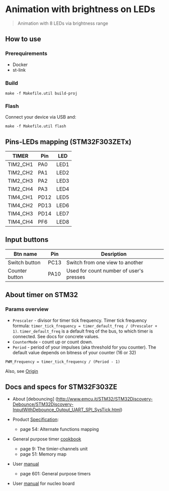 # Animation with brightness on LEDs
> Animation with 8 LEDs via brightness range

## How to use 

### Prerequirements

- Docker
- st-link

### Build 

```
make -f Makefile.util build-proj
```

### Flash
Connect your device via USB and:
```
make -f Makefile.util flash
```

## Pins-LEDs mapping (STM32F303ZETx)

| TIMER    | Pin  | LED  |
| -------- | ---- | ---- |
| TIM2_CH1 | PA0  | LED1 |
| TIM2_CH2 | PA1  | LED2 |
| TIM2_CH3 | PA2  | LED3 |
| TIM2_CH4 | PA3  | LED4 |
| TIM4_CH1 | PD12 | LED5 |
| TIM4_CH2 | PD13 | LED6 |
| TIM4_CH3 | PD14 | LED7 |
| TIM4_CH4 | PF6  | LED8 |

## Input buttons
| Btn name       | Pin  | Desription                              |
| -------------- | ---- | --------------------------------------- |
| Switch button  | PC13 | Switch from one view to another         |
| Counter button | PA10 | Used for count number of user's presses |


## About timer on STM32
### Params overview
- `Prescaler` - divisor for timer tick frequency.
  Timer tick frequency formula: `timer_tick_frequency = timer_default_freq / (Prescaler + 1)`.
  `timer_default_freq` is a default freq of the bus, to which timer is connected. See docs for concrete values.
- `CounterMode` - count up or count down.
- `Period` - period of your impulses (aka threshold for you counter). The default value depends on bitness of your counter (16 or 32)

```
PWM_Frequency = timer_tick_frequency / (Period - 1)
```

Also, see [Origin](https://stm32f4-discovery.net/2014/05/stm32f4-stm32f429-discovery-pwm-tutorial/)

## Docs and specs for STM32F303ZE

- About [debouncing] (http://www.emcu.it/STM32/STM32Discovery-Debounce/STM32Discovery-InputWithDebounce_Output_UART_SPI_SysTick.html)

- Product [Specification](https://www.st.com/resource/en/datasheet/stm32f303ze.pdf):
  - page 54: Alternate functions mapping

- General purpose timer [cookbook](https://www.st.com/content/ccc/resource/technical/document/application_note/group0/91/01/84/3f/7c/67/41/3f/DM00236305/files/DM00236305.pdf/jcr:content/translations/en.DM00236305.pdf)
  - page 9: The timier-channels unit
  - page 51: Memory map

- User [manual](https://www.st.com/content/ccc/resource/technical/document/reference_manual/4a/19/6e/18/9d/92/43/32/DM00043574.pdf/files/DM00043574.pdf/jcr:content/translations/en.DM00043574.pdf)
  - page 601: General purpose timers

- User [manual](https://www.st.com/content/ccc/resource/technical/document/user_manual/1b/03/1b/b4/88/20/4e/cd/DM00105928.pdf/files/DM00105928.pdf/jcr:content/translations/en.DM00105928.pdf) for nucleo board
